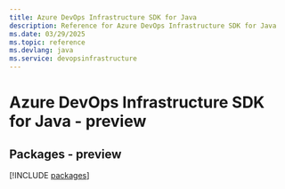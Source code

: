 ```yaml
---
title: Azure DevOps Infrastructure SDK for Java
description: Reference for Azure DevOps Infrastructure SDK for Java
ms.date: 03/29/2025
ms.topic: reference
ms.devlang: java
ms.service: devopsinfrastructure
---
```

# Azure DevOps Infrastructure SDK for Java - preview
## Packages - preview
[!INCLUDE [packages](devops-infrastructure-index.md)]